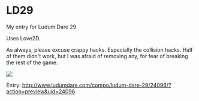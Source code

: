 LD29
====

My entry for Ludum Dare 29

Uses Love2D.

As always, please excuse crappy hacks. Especially the collision hacks. Half of them didn't work, but I was afraid of removing any, for fear of breaking the rest of the game.

![](http://www.ludumdare.com/compo/wp-content/compo2/342546/24096-shot1.png)

Entry: http://www.ludumdare.com/compo/ludum-dare-29/24096/?action=preview&uid=24096
